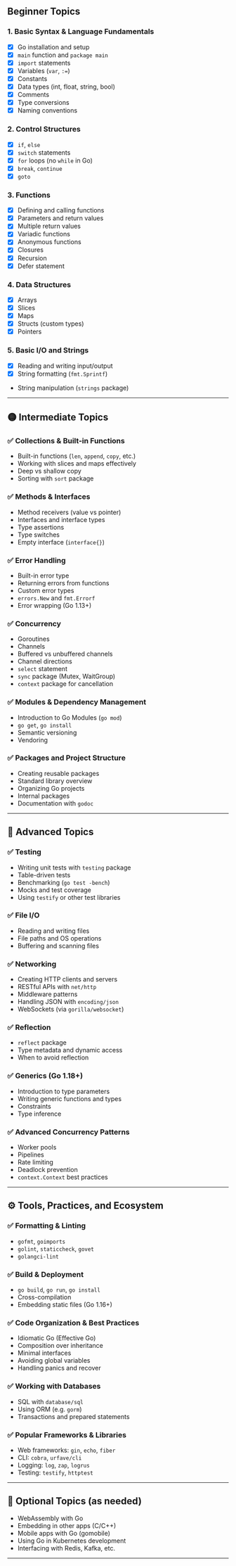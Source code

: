 ## **Beginner Topics**

### 1. Basic Syntax & Language Fundamentals

- [x] Go installation and setup
- [x] `main` function and `package main`
- [x] `import` statements
- [x] Variables (`var`, `:=`)
- [x] Constants
- [x] Data types (int, float, string, bool)
- [x] Comments
- [x] Type conversions
- [x] Naming conventions

### 2. Control Structures

- [x] `if`, `else`
- [x] `switch` statements
- [x] `for` loops (no `while` in Go)
- [x] `break`, `continue`
- [x] `goto`

### 3. Functions

- [x] Defining and calling functions
- [x] Parameters and return values
- [x] Multiple return values
- [x] Variadic functions
- [x] Anonymous functions
- [x] Closures
- [x] Recursion
- [x] Defer statement

### 4. Data Structures

- [x] Arrays
- [x] Slices
- [x] Maps
- [x] Structs (custom types)
- [x] Pointers

### 5. Basic I/O and Strings

- [x] Reading and writing input/output
- [x] String formatting (`fmt.Sprintf`)
- String manipulation (`strings` package)

---

## 🟡 **Intermediate Topics**

### ✅ Collections & Built-in Functions

- Built-in functions (`len`, `append`, `copy`, etc.)
- Working with slices and maps effectively
- Deep vs shallow copy
- Sorting with `sort` package

### ✅ Methods & Interfaces

- Method receivers (value vs pointer)
- Interfaces and interface types
- Type assertions
- Type switches
- Empty interface (`interface{}`)

### ✅ Error Handling

- Built-in error type
- Returning errors from functions
- Custom error types
- `errors.New` and `fmt.Errorf`
- Error wrapping (Go 1.13+)

### ✅ Concurrency

- Goroutines
- Channels
- Buffered vs unbuffered channels
- Channel directions
- `select` statement
- `sync` package (Mutex, WaitGroup)
- `context` package for cancellation

### ✅ Modules & Dependency Management

- Introduction to Go Modules (`go mod`)
- `go get`, `go install`
- Semantic versioning
- Vendoring

### ✅ Packages and Project Structure

- Creating reusable packages
- Standard library overview
- Organizing Go projects
- Internal packages
- Documentation with `godoc`

---

## 🔵 **Advanced Topics**

### ✅ Testing

- Writing unit tests with `testing` package
- Table-driven tests
- Benchmarking (`go test -bench`)
- Mocks and test coverage
- Using `testify` or other test libraries

### ✅ File I/O

- Reading and writing files
- File paths and OS operations
- Buffering and scanning files

### ✅ Networking

- Creating HTTP clients and servers
- RESTful APIs with `net/http`
- Middleware patterns
- Handling JSON with `encoding/json`
- WebSockets (via `gorilla/websocket`)

### ✅ Reflection

- `reflect` package
- Type metadata and dynamic access
- When to avoid reflection

### ✅ Generics (Go 1.18+)

- Introduction to type parameters
- Writing generic functions and types
- Constraints
- Type inference

### ✅ Advanced Concurrency Patterns

- Worker pools
- Pipelines
- Rate limiting
- Deadlock prevention
- `context.Context` best practices

---

## ⚙️ **Tools, Practices, and Ecosystem**

### ✅ Formatting & Linting

- `gofmt`, `goimports`
- `golint`, `staticcheck`, `govet`
- `golangci-lint`

### ✅ Build & Deployment

- `go build`, `go run`, `go install`
- Cross-compilation
- Embedding static files (Go 1.16+)

### ✅ Code Organization & Best Practices

- Idiomatic Go (Effective Go)
- Composition over inheritance
- Minimal interfaces
- Avoiding global variables
- Handling panics and recover

### ✅ Working with Databases

- SQL with `database/sql`
- Using ORM (e.g. `gorm`)
- Transactions and prepared statements

### ✅ Popular Frameworks & Libraries

- Web frameworks: `gin`, `echo`, `fiber`
- CLI: `cobra`, `urfave/cli`
- Logging: `log`, `zap`, `logrus`
- Testing: `testify`, `httptest`

---

## 🧠 Optional Topics (as needed)

- WebAssembly with Go
- Embedding in other apps (C/C++)
- Mobile apps with Go (gomobile)
- Using Go in Kubernetes development
- Interfacing with Redis, Kafka, etc.

---
